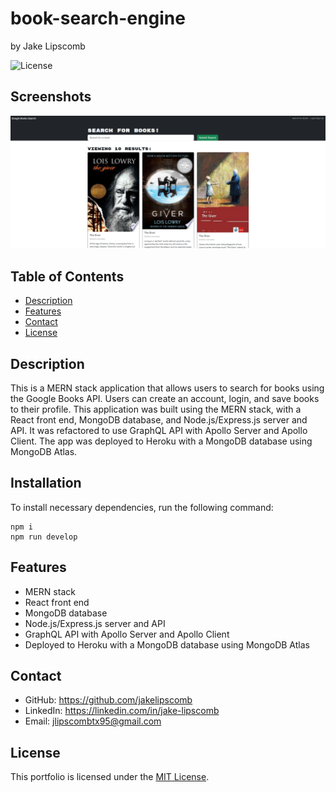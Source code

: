 # book-search-engine
by Jake Lipscomb

![License](https://img.shields.io/badge/License-MIT-blue.svg)

## Screenshots
![BookSearchSS](/client/public/book-search-engineSS.png)

## Table of Contents
- [Description](#description)
- [Features](#features)
- [Contact](#contact)
- [License](#license)

## Description
This is a MERN stack application that allows users to search for books using the Google Books API. Users can create an account, login, and save books to their profile. This application was built using the MERN stack, with a React front end, MongoDB database, and Node.js/Express.js server and API. It was refactored to use GraphQL API with Apollo Server and Apollo Client. The app was deployed to Heroku with a MongoDB database using MongoDB Atlas.

## Installation
To install necessary dependencies, run the following command:
```
npm i
npm run develop
```


## Features
- MERN stack
- React front end
- MongoDB database
- Node.js/Express.js server and API
- GraphQL API with Apollo Server and Apollo Client
- Deployed to Heroku with a MongoDB database using MongoDB Atlas

## Contact
- GitHub: https://github.com/jakelipscomb
- LinkedIn: https://linkedin.com/in/jake-lipscomb
- Email: jlipscombtx95@gmail.com

## License
This portfolio is licensed under the [MIT License](LICENSE).
